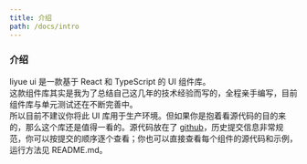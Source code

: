 ```yaml
---
title: 介绍
path: /docs/intro
---
```


### 介绍

liyue ui 是一款基于 React 和 TypeScript 的 UI 组件库。  
这款组件库其实是我为了总结自己这几年的技术经验而写的，全程亲手编写，目前组件库与单元测试还在不断完善中。  
所以目前不建议你将此 UI 库用于生产环境。但如果你是抱着看源代码的目的来的，那么这个库还是值得一看的。源代码放在了 [github](https://github.com/cqhaisenbao/zero-ui-react)，历史提交信息非常规范，你可以按提交的顺序逐个查看；你也可以直接查看每个组件的源代码和示例，运行方法见 README.md。
